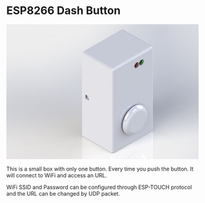 # ESP8266 Dash Button

![full](https://raw.githubusercontent.com/DeqingSun/ESP8266-Dash-Button/master/circuit/render_full_clipped.jpg)

This is a small box with only one button. Every time you push the button. It will connect to WiFi and access an URL.

WiFi SSID and Password can be configured through ESP-TOUCH protocol and the URL can be changed by UDP packet.

